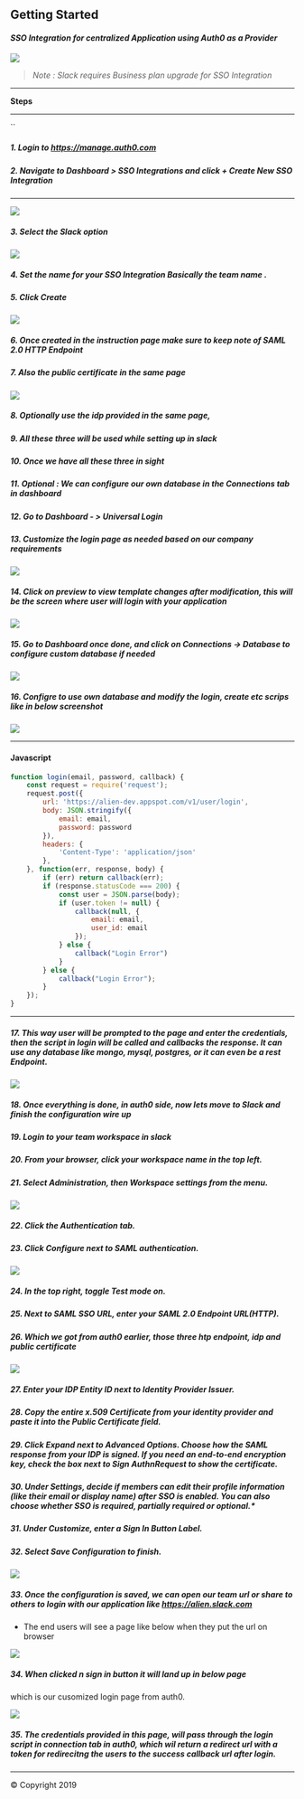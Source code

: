 ## Getting Started

#### *SSO Integration for centralized Application using Auth0 as a Provider*



![](https://i1.wp.com/engaged-md.com/wp-content/uploads/2018/05/SSO-Icon.png?ssl=1)





> _Note : Slack requires Business plan upgrade for SSO Integration_

------------


**Steps**

------------

``

##### 1.  Login to https://manage.auth0.com

##### 2.  Navigate to Dashboard > SSO Integrations and click + Create New SSO Integration 

------------



![](https://raw.githubusercontent.com/10DECDERS/Docs/master/SSOIntegration/1.jpeg)


##### 3. Select the Slack option


![](https://raw.githubusercontent.com/10DECDERS/Docs/master/SSOIntegration/2.jpeg)


##### 4. Set the name for your SSO Integration Basically the team name . 
##### 5. Click Create

![](https://raw.githubusercontent.com/10DECDERS/Docs/master/SSOIntegration/3.jpeg)


##### 6. Once created in the instruction page make sure to keep note of SAML 2.0 HTTP Endpoint 
##### 7.  Also the public certificate in the same page


![](https://raw.githubusercontent.com/10DECDERS/Docs/master/SSOIntegration/4.jpeg)


##### 8. Optionally use the idp provided in the same page, 
##### 9. All these three will be used while setting up in slack 
##### 10.  Once we have all these three in sight 
##### 11.  Optional : We can configure our own database in the Connections tab in dashboard 

##### 12.  Go to Dashboard - > Universal Login 

##### 13.  Customize the login page as needed based on our company requirements


![](https://raw.githubusercontent.com/10DECDERS/Docs/master/SSOIntegration/5.jpeg)

##### 14. Click on preview to view template changes after modification, this will be the screen where user will login with your application

![](https://raw.githubusercontent.com/10DECDERS/Docs/master/SSOIntegration/6.jpeg)


##### 15.  Go to Dashboard once done, and click on Connections → Database to configure custom database if needed


![](https://raw.githubusercontent.com/10DECDERS/Docs/master/SSOIntegration/7.jpeg)




##### 16. Configre to use own database and modify the login, create etc scrips like in below screenshot 



![](https://raw.githubusercontent.com/10DECDERS/Docs/master/SSOIntegration/8.jpeg)


------------


#### Javascript
````javascript
function login(email, password, callback) {
    const request = require('request');
    request.post({
        url: 'https://alien-dev.appspot.com/v1/user/login',
        body: JSON.stringify({
            email: email,
            password: password
        }),
        headers: {
            'Content-Type': 'application/json'
        },
    }, function(err, response, body) {
        if (err) return callback(err);
        if (response.statusCode === 200) {
            const user = JSON.parse(body);
            if (user.token != null) {
                callback(null, {
                    email: email,
                    user_id: email
                });
            } else {
                callback("Login Error")
            }
        } else {
            callback("Login Error");
        }
    });
}

````

------------



##### 17. This way user will be prompted to the page and enter the credentials, then the script in login will be called and callbacks the response. It can use any database like mongo, mysql, postgres, or it can even be a rest Endpoint. 


![](https://raw.githubusercontent.com/10DECDERS/Docs/master/SSOIntegration/9.jpeg)




##### 18. Once everything is done, in auth0 side, now lets move to Slack and finish the configuration wire up 


##### 19. Login to your team workspace in slack 

##### 20. From your browser, click your workspace name in the top left.

##### 21. Select Administration, then Workspace settings from the menu.



![](https://raw.githubusercontent.com/10DECDERS/Docs/master/SSOIntegration/10.jpeg)




##### 22.  Click the Authentication tab.
##### 23.  Click Configure next to SAML authentication.


![](https://raw.githubusercontent.com/10DECDERS/Docs/master/SSOIntegration/11.jpeg)



 
##### 24.  In the top right, toggle Test mode on.
##### 25.  Next to SAML SSO URL, enter your SAML 2.0 Endpoint URL(HTTP).

##### 26. Which we got from auth0 earlier, those three htp endpoint, idp and public certificate 


![](https://raw.githubusercontent.com/10DECDERS/Docs/master/SSOIntegration/12.jpeg)




##### 27. Enter your IDP Entity ID next to Identity Provider Issuer. 
##### 28. Copy the entire x.509 Certificate from your identity provider and paste it into the Public Certificate field.
##### 29. Click Expand next to Advanced Options. Choose how the SAML response from your IDP is signed. If you need an end-to-end encryption key, check the box next to Sign AuthnRequest to show the certificate.
##### 30. Under Settings, decide if members can edit their profile information (like their email or display name) after SSO is enabled. You can also choose whether SSO is required, partially required or optional.*
##### 31. Under Customize, enter a Sign In Button Label.
##### 32. Select Save Configuration to finish.


![](https://raw.githubusercontent.com/10DECDERS/Docs/master/SSOIntegration/13.jpeg)




##### 33. Once the configuration is saved, we can open our team url or share to others to login with our application like https://alien.slack.com 
- The end users will see a page like below when they put the url on browser 


![](https://raw.githubusercontent.com/10DECDERS/Docs/master/SSOIntegration/14.jpeg)




##### 34. When clicked n sign in button it will land up in below page
which is our cusomized login page from auth0.

![](https://raw.githubusercontent.com/10DECDERS/Docs/master/SSOIntegration/15.jpeg)


##### 35. The credentials provided in this page, will pass through the login script in connection tab in auth0, which wil return a redirect url with a token for redirecitng the users to the success callback url after login. 


------------

&copy; Copyright 2019